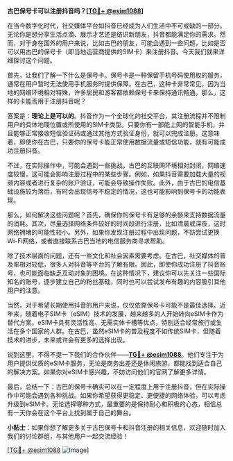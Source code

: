 **古巴保号卡可以注册抖音吗？[[TG💪+ @esim1088](https://t.me/s/esim1088)]**

在当今数字化时代，社交媒体平台如抖音已经成为人们生活中不可或缺的一部分。无论你是想分享生活点滴、展示才艺还是结识新朋友，抖音都能满足你的需求。然而，对于身在国外的用户来说，比如古巴的朋友，可能会遇到一些问题，比如是否可以用古巴的保号卡（即当地运营商提供的SIM卡）来注册抖音。今天我们就来详细探讨这个问题。

首先，让我们了解一下什么是保号卡。保号卡是一种保留手机号码使用权的服务，通常在用户暂时无法使用手机服务时提供保障。在古巴，这种卡非常常见，因为当地的网络环境相对特殊，许多居民和游客都依赖保号卡来保持通讯畅通。那么，这样的卡能否用于注册抖音呢？

答案是：**理论上是可以的**。抖音作为一个全球化的社交平台，其注册流程并不限制用户的具体地理位置或所使用的SIM卡类型。只要你有一部能上网的智能手机，并且能够正常接收短信验证码或通过其他方式验证身份，就可以完成注册。这意味着，即使你在古巴，只要你的保号卡能正常使用数据流量或短信功能，就有可能成功注册抖音。

不过，在实际操作中，可能会遇到一些挑战。古巴的互联网环境相对封闭，网络速度较慢，这可能会影响注册过程中的某些步骤。例如，如果抖音需要加载大量的视频内容或者进行复杂的账户验证，可能会导致操作失败。此外，由于古巴的电信基础设施较为落后，有时会出现信号不稳定的情况，这也可能影响到保号卡的功能表现。

那么，如何解决这些问题呢？首先，确保你的保号卡有足够的余额来支持数据流量的消耗。其次，尽量选择网络条件较好的时间段进行注册，比如清晨或深夜，这时网络拥堵的可能性较小。另外，如果你发现注册过程中出现问题，不妨尝试更换Wi-Fi网络，或者直接联系古巴当地的电信服务商寻求帮助。

除了技术层面的问题，还有一些文化和社会因素需要考虑。在古巴，社交媒体的普及率相对较低，很多人对抖音等平台的了解有限。因此，即使你成功注册了抖音账号，也可能面临缺乏互动对象的困境。在这种情况下，建议你可以先关注一些国际知名的账号，逐步建立自己的粉丝基础，同时也可以尝试发布有趣的内容吸引其他用户的注意。

当然，对于希望长期使用抖音的用户来说，仅仅依靠保号卡可能不是最佳选择。近年来，随着电子SIM卡（eSIM）技术的发展，越来越多的人开始转向eSIM卡作为替代方案。eSIM卡具有灵活性高、无需实体卡槽等优点，特别适合经常旅行或生活在多个国家的人群。在古巴，虽然eSIM卡的普及程度不如传统SIM卡，但随着技术的进步，未来或许会有更多的选择出现。

说到这里，不得不提一下我们的合作伙伴——**[TG💪+ @esim1088](https://t.me/s/esim1088)**。他们专注于为用户提供优质的eSIM卡服务，无论是商务出差还是休闲旅游，都能找到适合自己的解决方案。如果你对eSIM卡感兴趣，不妨访问他们的官网了解更多详情。

最后，总结一下：古巴的保号卡确实可以在一定程度上用于注册抖音，但在实际操作中可能会遇到各种挑战。如果你希望获得更稳定、更便捷的网络体验，可以考虑升级到eSIM卡。无论选择哪种方式，最重要的是保持耐心和积极的心态，相信总有一天你会在这个平台上找到属于自己的舞台。

**小贴士**：如果你想了解更多关于古巴保号卡和抖音注册的相关信息，欢迎随时加入我们的讨论群组，与其他用户一起交流经验！

[[TG💪+ @esim1088](https://t.me/s/esim1088) ![Image](https://i.postimg.cc/4NQfJmqS/Snipaste-2025-05-13-00-14-12.png)]
